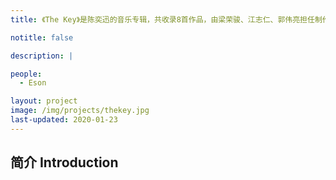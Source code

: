 ```yaml
---
title: 《The Key》是陈奕迅的音乐专辑，共收录8首作品，由梁荣骏、江志仁、郭伟亮担任制作人，于2013年7月22日通过环球唱片发行。

notitle: false

description: |

people:
  - Eson

layout: project
image: /img/projects/thekey.jpg
last-updated: 2020-01-23
---
```


## 简介 Introduction


